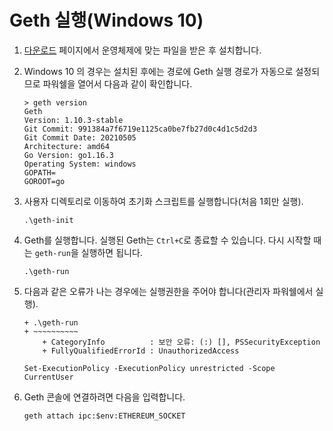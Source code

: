 # Geth 실행(Windows 10)

1. [다운로드](https://geth.ethereum.org/downloads/) 페이지에서 운영체제에 맞는 파일을 받은 후 설치합니다.

2. Windows 10 의 경우는 설치된 후에는 경로에 Geth 실행 경로가 자동으로 설정되므로 파워쉘을 열어서 다음과 같이 확인합니다.
   ```
   > geth version
   Geth
   Version: 1.10.3-stable
   Git Commit: 991384a7f6719e1125ca0be7fb27d0c4d1c5d2d3
   Git Commit Date: 20210505
   Architecture: amd64
   Go Version: go1.16.3
   Operating System: windows
   GOPATH=
   GOROOT=go
   ```

3. 사용자 디렉토리로 이동하여 초기화 스크립트를 실행합니다(처음 1회만 실행). 
   ```shell
   .\geth-init
   ```   

4. Geth를 실행합니다. 실행된 Geth는 `Ctrl+C`로 종료할 수 있습니다. 다시 시작할 때는 `geth-run`을 실행하면 됩니다.
   ```shell
   .\geth-run
   ```   
   
5. 다음과 같은 오류가 나는 경우에는 실행권한을 주어야 합니다(관리자 파워쉘에서 실행).

   ```
   + .\geth-run
   + ~~~~~~~~~~
       + CategoryInfo          : 보안 오류: (:) [], PSSecurityException
       + FullyQualifiedErrorId : UnauthorizedAccess
   ```
   
   ```shell
   Set-ExecutionPolicy -ExecutionPolicy unrestricted -Scope CurrentUser
   ```

6. Geth 콘솔에 연결하려면 다음을 입력합니다.

   ```shell
   geth attach ipc:$env:ETHEREUM_SOCKET
   ```
   

